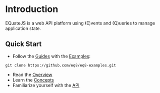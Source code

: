 # Introduction

EQuateJS is a web API platform using (E)vents and (Q)ueries to manage application state.

## Quick Start

- Follow the [Guides](./guides/README.md) with the [Examples](https://github.com/eq8/eq8-examples):

```
git clone https://github.com/eq8/eq8-examples.git
```

- Read the [Overview](./OVERVIEW.md)
- Learn the [Concepts](./concepts/README.md)
- Familiarize yourself with the [API](./api/README.md)
